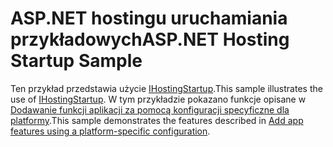 # <a name="aspnet-hosting-startup-sample"></a><span data-ttu-id="3a31a-101">ASP.NET hostingu uruchamiania przykładowych</span><span class="sxs-lookup"><span data-stu-id="3a31a-101">ASP.NET Hosting Startup Sample</span></span>

<span data-ttu-id="3a31a-102">Ten przykład przedstawia użycie [IHostingStartup](https://docs.microsoft.com/dotnet/api/microsoft.aspnetcore.hosting.ihostingstartup).</span><span class="sxs-lookup"><span data-stu-id="3a31a-102">This sample illustrates the use of [IHostingStartup](https://docs.microsoft.com/dotnet/api/microsoft.aspnetcore.hosting.ihostingstartup).</span></span> <span data-ttu-id="3a31a-103">W tym przykładzie pokazano funkcje opisane w [Dodawanie funkcji aplikacji za pomocą konfiguracji specyficzne dla platformy](https://docs.microsoft.com/aspnet/core/host-and-deploy/platform-specific-configuration).</span><span class="sxs-lookup"><span data-stu-id="3a31a-103">This sample demonstrates the features described in [Add app features using a platform-specific configuration](https://docs.microsoft.com/aspnet/core/host-and-deploy/platform-specific-configuration).</span></span>
